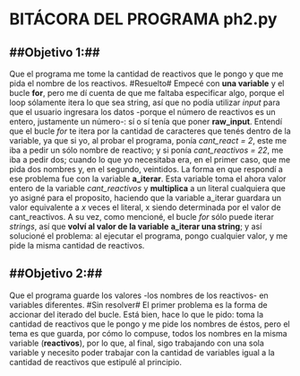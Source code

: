 BITÁCORA DEL PROGRAMA ph2.py
============================

##Objetivo 1:##
---------------
Que el programa me tome la cantidad de reactivos que le pongo y que me pida el nombre de los reactivos.
#Resuelto#
Empecé con **una variable** y el bucle **for**, pero me dí cuenta de que me faltaba especificar algo,
porque el loop sólamente itera lo que sea string, así que no podía utilizar *input* para que el
usuario ingresara los datos -porque el número de reactivos es un entero, justamente un número-:
sí o sí tenía que poner **raw_input**.
Entendí que el bucle *for* te itera por la cantidad de caracteres que tenés dentro de la variable,
ya que si yo, al probar el programa, ponía *cant_react = 2*, este me iba a pedir un sólo nombre de
reactivo; y si ponía *cant_reactivos = 22*, me iba a pedir dos; cuando lo que yo necesitaba era, en el
primer caso, que me pida dos nombres y, en el segundo, veintidos.
La forma en que respondí a ese problema fue con la variable **a_iterar**. Esta variable toma el ahora valor
entero de la variable *cant_reactivos* y **multiplica** a un literal cualquiera que yo asigné para el proposito,
haciendo que la variable a_iterar guardara un valor equivalente a *x* veces el literal, x siendo
determinada por el valor de cant_reactivos.
A su vez, como mencioné, el bucle *for* sólo puede iterar *strings*, así que **volví al valor de la variable**
**a_iterar una string**; y así solucioné el problema: al ejecutar el programa, pongo cualquier valor, y me
pide la misma cantidad de reactivos.

##Objetivo 2:##
---------------
Que el programa guarde los valores -los nombres de los reactivos- en variables diferentes.
#Sin resolver#
El primer problema es la forma de accionar del iterado del bucle. Está bien, hace lo que le pido:
toma la cantidad de reactivos que le pongo y me pide los nombres de éstos, pero el tema es que guarda,
por cómo lo compuse, todos los nombres en la misma variable (**reactivos**), por lo que, al final,
sigo trabajando con una sola variable y necesito poder trabajar con la cantidad de variables igual
a la cantidad de reactivos que estipulé al principio.
